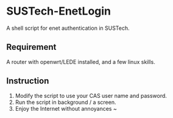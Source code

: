 # SUSTech-EnetLogin
A shell script for enet authentication in SUSTech.

## Requirement
A router with openwrt/LEDE installed, and a few linux skills.

## Instruction
1. Modify the script to use your CAS user name and password.
2. Run the script in background / a screen.
3. Enjoy the Internet without annoyances ~
